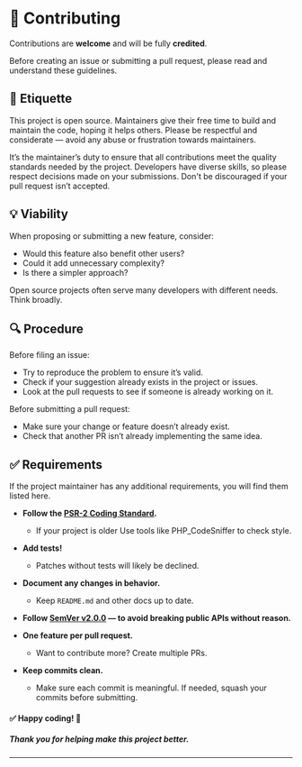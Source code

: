 # 🤝 Contributing

Contributions are **welcome** and will be fully **credited**.

Before creating an issue or submitting a pull request, please read and understand these guidelines.

## 🧭 Etiquette

This project is open source. Maintainers give their free time to build and maintain the code, hoping it helps others.
Please be respectful and considerate — avoid any abuse or frustration towards maintainers.

It’s the maintainer’s duty to ensure that all contributions meet the quality standards needed by the project. Developers have diverse skills, so please respect decisions made on your submissions. Don't be discouraged if your pull request isn’t accepted.

## 💡 Viability

When proposing or submitting a new feature, consider:

- Would this feature also benefit other users?
- Could it add unnecessary complexity?
- Is there a simpler approach?

Open source projects often serve many developers with different needs. Think broadly.

## 🔍 Procedure

Before filing an issue:

- Try to reproduce the problem to ensure it’s valid.
- Check if your suggestion already exists in the project or issues.
- Look at the pull requests to see if someone is already working on it.

Before submitting a pull request:

- Make sure your change or feature doesn’t already exist.
- Check that another PR isn’t already implementing the same idea.

## ✅ Requirements

If the project maintainer has any additional requirements, you will find them listed here.

- **Follow the [PSR-2 Coding Standard](https://github.com/php-fig/fig-standards/blob/master/accepted/PSR-2-coding-style-guide.md).**

  - If your project is older Use tools like PHP_CodeSniffer to check style.

- **Add tests!**

  - Patches without tests will likely be declined.

- **Document any changes in behavior.**

  - Keep `README.md` and other docs up to date.

- **Follow [SemVer v2.0.0](https://semver.org/) — to avoid breaking public APIs without reason.**

- **One feature per pull request.**

  - Want to contribute more? Create multiple PRs.

- **Keep commits clean.**
  - Make sure each commit is meaningful. If needed, squash your commits before submitting.

#### **✅ Happy coding! 🚀**

##### **Thank you for helping make this project better.**

---
